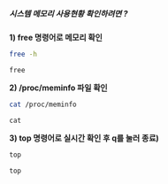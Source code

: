 ##### 시스템 메모리 사용현황 확인하려면 ? #####

**1) free 명령어로 메모리 확인**

```bash
free -h
```

```tech
free
```

**2) /proc/meminfo 파일 확인**

```bash
cat /proc/meminfo
```

```tech
cat
```

**3) top 명령어로 실시간 확인 후 q를 눌러 종료)**

```bash
top
```

```tech
top
```
